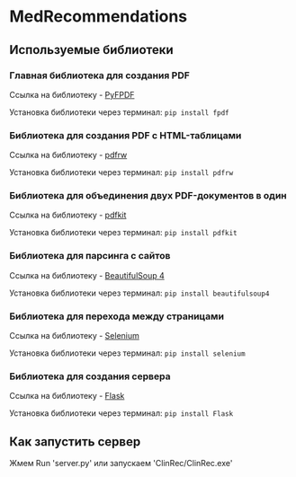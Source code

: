 # MedRecommendations
<h2>Используемые библиотеки</h2> 
<h3>Главная библиотека для создания PDF</h3>

Ссылка на библиотеку - [PyFPDF](https://pyfpdf.readthedocs.io/en/latest/)

Установка библиотеки через терминал: `pip install fpdf`

<h3>Библиотека для создания PDF с HTML-таблицами</h3>

Ссылка на библиотеку - [pdfrw](https://pypi.org/project/pdfrw/)

Установка библиотеки через терминал: `pip install pdfrw`

<h3>Библиотека для объединения двух PDF-документов в один</h3>

Ссылка на библиотеку - [pdfkit](https://pypi.org/project/pdfkit/)

Установка библиотеки через терминал: `pip install pdfkit`

<h3>Библиотека для парсинга с сайтов</h3>

Ссылка на библиотеку - [BeautifulSoup 4](https://pypi.org/project/beautifulsoup4/)

Установка библиотеки через терминал: `pip install beautifulsoup4`

<h3>Библиотека для перехода между страницами</h3>

Ссылка на библиотеку - [Selenium](https://pypi.org/project/selenium/)

Установка библиотеки через терминал: `pip install selenium`

<h3>Библиотека для создания сервера</h3>

Ссылка на библиотеку - [Flask](https://pypi.org/project/Flask/)

Установка библиотеки через терминал: `pip install Flask`

<h2>Как запустить сервер</h2>

Жмем Run 'server.py' или запускаем 'ClinRec/ClinRec.exe'


